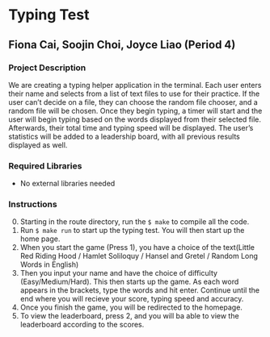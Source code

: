# Typing Test
## Fiona Cai, Soojin Choi, Joyce Liao (Period 4)
### Project Description
We are creating a typing helper application in the terminal. Each user enters their name and selects from a list of text files to use for their practice. If the user can’t decide on a file, they can choose the random file chooser, and a random file will be chosen. Once they begin typing, a timer will start and the user will begin typing based on the words displayed from their selected file. Afterwards, their total time and typing speed will be displayed. The user’s statistics will be added to a leadership board, with all previous results displayed as well.

### Required Libraries
 * No external libraries needed

### Instructions
 0. Starting in the route directory, run the `$ make` to compile all the code.
 1. Run `$ make run` to start up the typing test. You will then start up the home page.
 2. When you start the game (Press 1), you have a choice of the text(Little Red Riding Hood / Hamlet Soliloquy / Hansel and Gretel / Random Long Words in English)
 3. Then you input your name and have the choice of difficulty (Easy/Medium/Hard). This then starts up the game. As each word appears in the brackets, type the words and hit enter. Continue until the end where you will recieve your score, typing speed and accuracy. 
 4. Once you finish the game, you will be redirected to the homepage. 
 5. To view the leaderboard, press 2, and you will ba able to view the leaderboard according to the scores.
